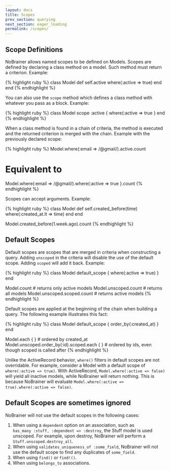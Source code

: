 ```yaml
---
layout: docs
title: Scopes
prev_section: querying
next_section: eager_loading
permalink: /scopes/
---
```


## Scope Definitions

NoBrainer allows named scopes to be defined on Models.
Scopes are defined by declaring a class method on a model. Such method must
return a criterion. Example:

{% highlight ruby %}
class Model
  def self.active
    where(:active => true)
  end
end
{% endhighlight %}

You can also use the `scope` method which defines a class method with
whatever you pass as a block. Example:

{% highlight ruby %}
class Model
  scope :active { where(:active => true }
end
{% endhighlight %}

When a class method is found in a chain of criteria, the method is executed and
the returned criterion is merged with the chain. Example with the previously
declared scope:

{% highlight ruby %}
Model.where(:email => /@gmail/).active.count
# Equivalent to
Model.where(:email => /@gmail/).where(:active => true }.count
{% endhighlight %}

Scopes can accept arguments. Example:

{% highlight ruby %}
class Model
  def self.created_before(time)
    where(:created_at.lt => time)
  end
end

Model.created_before(1.week.ago).count
{% endhighlight %}

## Default Scopes

Default scopes are scopes that are merged in criteria when constructing a query.
Adding `unscoped` in the criteria will disable the use of the default scope.
Adding `scoped` will add it back. Example:

{% highlight ruby %}
class Model
  default_scope { where(:active => true) }
end

Model.count # returns only active models
Model.unscoped.count # returns all models
Model.unscoped.scoped.count # returns active models
{% endhighlight %}

Default scopes are applied at the beginning of the chain when building a query.
The following example illustrates this fact:

{% highlight ruby %}
class Model
  default_scope { order_by(:created_at) }
end

Model.each { } # ordered by created_at
Model.unscoped.order_by(:id).scoped.each { } # ordered by ids, even though scoped is called after
{% endhighlight %}

Unlike the ActiveRecord behavior, `where()` filters in default scopes are not overridable.
For example, consider a Model with a default scope of `where(:active => true)`.
With ActiveRecord, `Model.where(:active => false)` will yield all inactive
models, while NoBrainer will return nothing. This is because NoBrainer will
evaluate `Model.where(:active => true).where(:active => false)`.

## Default Scopes are sometimes ignored

NoBrainer will not use the default scopes in the following cases:

1. When using a `dependent` option on an association, such as  
   `has_many :stuff, :dependent => :destroy`, the Stuff model is used unscoped.
   For example, upon destroy, NoBrainer will perform a `Stuff.unscoped.destroy_all`.
2. When using `validates_uniqueness_of :some_field`, NoBrainer will not use the
   default scope to find any duplicates of `some_field`.
3. When using `find()` or `find!()`.
4. When using `belongs_to` associations.
